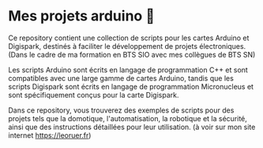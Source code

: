 # Mes projets arduino 🤖
Ce repository contient une collection de scripts pour les cartes Arduino et Digispark, destinés à faciliter le développement de projets électroniques.(Dans le cadre de ma formation en BTS SIO avec mes collègues de BTS SN)

Les scripts Arduino sont écrits en langage de programmation C++ et sont compatibles avec une large gamme de cartes Arduino, tandis que les scripts Digispark sont écrits en langage de programmation Micronucleus et sont spécifiquement conçus pour la carte Digispark.

Dans ce repository, vous trouverez des exemples de scripts pour des projets tels que la domotique, l'automatisation, la robotique et la sécurité, ainsi que des instructions détaillées pour leur utilisation. (à voir sur mon site internet https://leoruer.fr)

